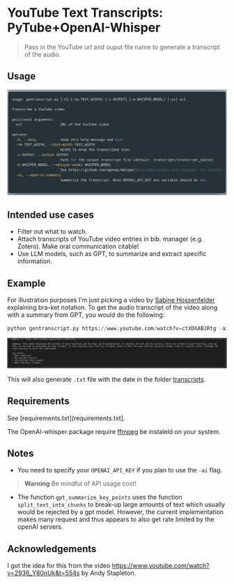 # YouTube Text Transcripts: PyTube+OpenAI-Whisper

> Pass in the YouTube url and ouput file name to generate a transcript of the audio.

## Usage

[![](assets/command-line.png)](https://carbon.now.sh/?bg=rgba%28171%2C+184%2C+195%2C+1%29&t=material&wt=none&l=application%2Fx-sh&width=995&ds=true&dsyoff=20px&dsblur=68px&wc=false&wa=true&pv=9px&ph=4px&ln=false&fl=1&fm=Droid+Sans+Mono&fs=14.5px&lh=150%25&si=false&es=2x&wm=false&code=usage%253A%2520gentranscript.py%2520%255B-h%255D%2520%255B-tw%2520TEXT_WIDTH%255D%2520%255B-o%2520OUTPUT%255D%2520%255B-m%2520WHISPER_MODEL%255D%2520%255B-ai%255D%2520url%250A%250ATranscribe%2520a%2520YouTube%2520video%250A%250Apositional%2520arguments%253A%250A%2520%2520url%2520%2520%2520%2520%2520%2520%2520%2520%2520%2520%2520%2520%2520%2520%2520%2520%2520%2520%2520URL%2520of%2520the%2520YouTube%2520video%250A%250Aoptions%253A%250A%2520%2520-h%252C%2520--help%2520%2520%2520%2520%2520%2520%2520%2520%2520%2520%2520%2520show%2520this%2520help%2520message%2520and%2520exit%250A%2520%2520-tw%2520TEXT_WIDTH%252C%2520--text-width%2520TEXT_WIDTH%250A%2520%2520%2520%2520%2520%2520%2520%2520%2520%2520%2520%2520%2520%2520%2520%2520%2520%2520%2520%2520%2520%2520%2520%2520Width%2520to%2520wrap%2520the%2520transcribed%2520text.%250A%2520%2520-o%2520OUTPUT%252C%2520--output%2520OUTPUT%250A%2520%2520%2520%2520%2520%2520%2520%2520%2520%2520%2520%2520%2520%2520%2520%2520%2520%2520%2520%2520%2520%2520%2520%2520Path%2520for%2520the%2520output%2520transcript%2520file%2520%28default%253A%2520transcripts%252Ftranscript_%255Bdate%255D%29%250A%2520%2520-m%2520WHISPER_MODEL%252C%2520--whisper-model%2520WHISPER_MODEL%250A%2520%2520%2520%2520%2520%2520%2520%2520%2520%2520%2520%2520%2520%2520%2520%2520%2520%2520%2520%2520%2520%2520%2520%2520See%2520https%253A%252F%252Fgithub.com%252Fopenai%252Fwhisper%2523available-models-and-languages%2520for%2520options.%250A%2520%2520-ai%252C%2520--open-ai-summary%250A%2520%2520%2520%2520%2520%2520%2520%2520%2520%2520%2520%2520%2520%2520%2520%2520%2520%2520%2520%2520%2520%2520%2520%2520Summarize%2520the%2520transcript.%2520Note%2520OPENAI_API_KEY%2520env%2520variable%2520should%2520be%2520set.)

## Intended use cases
- Filter out what to watch.
- Attach transcripts of YouTube video entries in bib. manager (e.g. Zotero). Make oral communication citable!
- Use LLM models, such as GPT, to summarize and extract specific information.

## Example

For illustration purposes I'm just picking a video by [Sabine Hossenfelder](https://www.youtube.com/@SabineHossenfelder) explaining bra-ket notation. To get the audio transcript of the video along with a summary from GPT, you would do the following:

```python
python gentranscript.py https://www.youtube.com/watch?v=ctXDXABJRtg -ai
```

![summary example](assets/summary-example.png)

This will also generate `.txt` file with the date in the folder [transcripts](transcripts).

## Requirements
See [requirements.txt](requirements.txt].

The OpenAI-whisper package require [ffmpeg](https://ffmpeg.org/) be instaleld on your system.

## Notes
- You need to specify your `OPENAI_API_KEY` if you plan to use the `-ai` flag.
> **Warning**
> Be mindful of API usage cost!
- The function `gpt_summarize_key_points` uses the function `split_text_into_chunks` to break-up large amounts of text which usually would be rejected by a gpt model. However, the current implementation makes many request and thus appears to also get rate limited by the openAI servers.

## Acknowledgements
I got the idea for this from the video https://www.youtube.com/watch?v=2936_Y80nUk&t=554s by Andy Stapleton.
